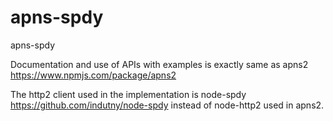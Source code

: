 # apns-spdy
apns-spdy

Documentation and use of APIs with examples is exactly same as apns2
https://www.npmjs.com/package/apns2

The http2 client used in the implementation is node-spdy https://github.com/indutny/node-spdy instead of node-http2 used in apns2.

